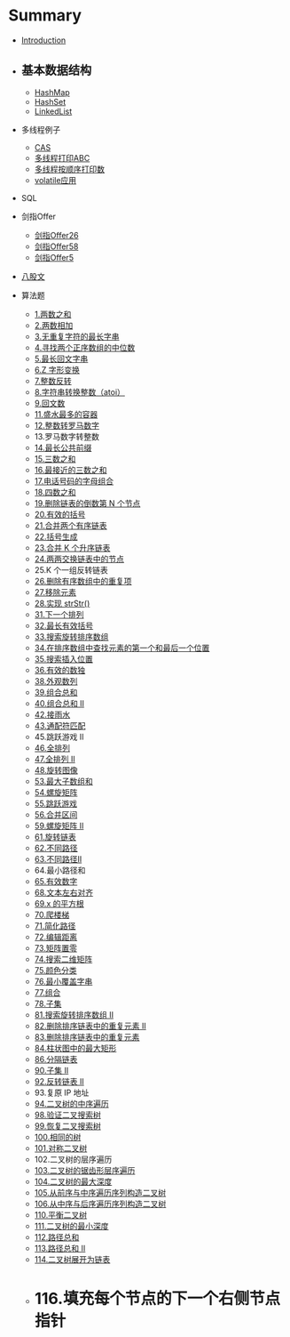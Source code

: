 # Summary

* [Introduction](README.md)
* ## 基本数据结构
    
    * [HashMap](hashmap.md)
    * [HashSet](hashset.md)
    * [LinkedList](linked-list.md)
* 多线程例子
    * [CAS](cas-li-zi.md)
    * [多线程打印ABC](duo-ge-xian-cheng-xun-huan-da-yin-abc.md)
    * [多线程按顺序打印数](duo-ge-xian-cheng-an-shun-xu-da-yin-shu-zi.md)
    * [volatile应用](volatile-guan-jian-zi.md)
* SQL
* 剑指Offer
    * [剑指Offer26](jian-zhi-offer-26.-shu-de-zi-jie-gou.md)
    * [剑指Offer58](jian-zhi-offer-58-ii.-zuo-xuan-zhuan-zi-fu-chuan.md)
    * [剑指Offer5](jian-zhi-offer-05-ti-huan-kong-ge.md)
* [八股文](ba-gu.md)
* 算法题
    * [1.两数之和](1.-liang-shu-zhi-he.md)
    * [2.两数相加](2.-add-two-numbers.md)
    * [3.无重复字符的最长字串](3.-longest-substring-without-repeating-characters.md)
    * [4.寻找两个正序数组的中位数](4.-xun-zhao-liang-ge-zheng-xu-shu-zu-de-zhong-wei-shu.md)
    * [5.最长回文字串](5.-zui-chang-hui-wen-zi-chuan.md)
    * [6.Z 字形变换](6.-zigzag-conversion.md)
    * [7.整数反转](7.-reverse-integer.md)
    * [8.字符串转换整数（atoi）](8.-string-to-integer-atoi.md)
    * [9.回文数](9.-hui-wen-shu.md)
    * [11.盛水最多的容器](11.-container-with-most-water.md)
    * [12.整数转罗马数字](12.-integer-to-roman.md)
    * 13.罗马数字转整数
    * [14.最长公共前缀](14.-longest-common-prefix.md)
    * [15.三数之和](15.-3sum.md)
    * [16.最接近的三数之和](16.-3sum-closest.md)
    * [17.电话号码的字母组合](17.-dian-hua-hao-ma-de-zi-mu-zu-he.md)
    * [18.四数之和](18.-4sum.md)
    * [19.删除链表的倒数第 N 个节点](19.-remove-nth-node-from-end-of-list.md)
    * [20.有效的括号](20.-valid-parentheses.md)
    * [21.合并两个有序链表](21.-merge-two-sorted-lists.md)
    * [22.括号生成](22.-kuo-hao-sheng-cheng.md)
    * [23.合并 K 个升序链表](23.-merge-k-sorted-lists.md)
    * [24.两两交换链表中的节点](24.-swap-nodes-in-pairs.md)
    * 25.K 个一组反转链表
    * [26.删除有序数组中的重复项](26.-remove-duplicates-from-sorted-array.md)
    * [27.移除元素](27.-remove-element.md)
    * [28.实现 strStr()](28.-implement-strstr.md)
    * [31.下一个排列](31.-next-permutation.md)
    * [32.最长有效括号](32.-zui-chang-you-xiao-kuo-hao.md)
    * [33.搜索旋转排序数组](33.-search-in-rotated-sorted-array.md)
    * [34.在排序数组中查找元素的第一个和最后一个位置](34.-find-first-and-last-position-of-element-in-sorted-array.md)
    * [35.搜索插入位置](35.-search-insert-position.md)
    * [36.有效的数独](36.-you-xiao-de-shu-du.md)
    * [38.外观数列](38.-count-and-say.md)
    * [39.组合总和](39.-zu-he-zong-he.md)
    * [40.组合总和 II](40.-zu-he-zong-he-ii.md)
    * [42.接雨水](42.-jie-yu-shui.md)
    * [43.通配符匹配](43.-multiply-strings.md)
    * 45.跳跃游戏 II
    * [46.全排列](46.-quan-pai-lie.md)
    * [47.全排列 II](47.-quan-pai-lie-ii.md)
    * [48.旋转图像](48.-xuan-zhuan-tu-xiang.md)
    * [53.最大子数组和](53.-maximum-subarray.md)
    * [54.螺旋矩阵](54.-spiral-matrix.md)
    * [55.跳跃游戏](55.-tiao-yue-you-xi.md)
    * [56.合并区间](56.-merge-intervals.md)
    * [59.螺旋矩阵 II](59.-spiral-matrix-ii.md)
    * [61.旋转链表](61.-rotate-list.md)
    * [62.不同路径](62.-unique-paths.md)
    * [63.不同路径II](63.-unique-paths-ii.md)
    * 64.最小路径和
    * [65.有效数字](65.-valid-number.md)
    * [68.文本左右对齐]()
    * [69.x 的平方根](69.-sqrt-x.md)
    * [70.爬楼梯](70.-climbing-stairs.md)
    * [71.简化路径](71.-jian-hua-lu-jing.md)
    * [72.编辑距离](72.-bian-ji-ju-li.md)
    * [73.矩阵置零](73.-set-matrix-zeroes.md)
    * [74.搜索二维矩阵](74.-search-a-2d-matrix.md)
    * [75.颜色分类](75.-yan-se-fen-lei.md)
    * [76.最小覆盖字串](76.-minimum-window-substring.md)
    * [77.组合](77.-zu-he.md)
    * [78.子集](78.-zi-ji.md)
    * [81.搜索旋转排序数组 II](81.-search-in-rotated-sorted-array-ii.md)
    * [82.删除排序链表中的重复元素 II](82.-remove-duplicates-from-sorted-list-ii.md)
    * [83.删除排序链表中的重复元素](83.-remove-duplicates-from-sorted-list.md)
    * [84.柱状图中的最大矩形](84.-zhu-zhuang-tu-zhong-zui-da-de-ju-xing.md)
    * [86.分隔链表](86.-partition-list.md)
    * [90.子集 II](90.-zi-ji-ii.md)
    * [92.反转链表 II](92.-reverse-linked-list-ii.md)
    * 93.复原 IP 地址
    * [94.二叉树的中序遍历](94.-binary-tree-inorder-traversal.md)
    * [98.验证二叉搜索树](98.-validate-binary-search-tree.md)
    * [99.恢复二叉搜索树](99.recover-binary-search-tree.md)
    * [100.相同的树](100.same-tree.md)
    * [101.对称二叉树](101.symmetric.md)
    * 102.二叉树的层序遍历
    * [103.二叉树的锯齿形层序遍历](103.-er-cha-shu-de-ju-chi-xing-ceng-xu-bian-li.md)
    * [104.二叉树的最大深度](104.maximum-depth-of-binary-tree.md)
    * [105.从前序与中序遍历序列构造二叉树](105.-cong-qian-xu-yu-zhong-xu-bian-li-xu-lie-gou-zao-er-cha-shu.md)
    * [106.从中序与后序遍历序列构造二叉树](106.-cong-zhong-xu-yu-hou-xu-bian-li-xu-lie-gou-zao-er-cha-shu.md)
    * [110.平衡二叉树](110.balanced-binary-tree.md)
    * [111.二叉树的最小深度](111.minimum-depth-of-binary-tree.md)
    * [112.路径总和](112.path-sum.md)
    * [113.路径总和 II](113.-path-sum-ii.md)
    * [114.二叉树展开为链表](114.-flatten-binary-tree-to-linked-list.md)
    * # 116.填充每个节点的下一个右侧节点指针

